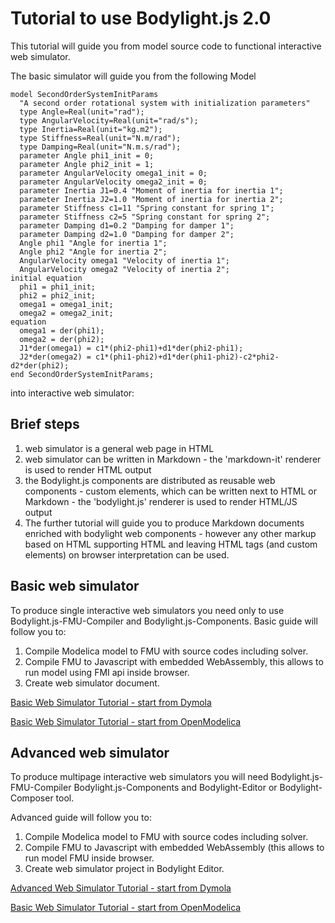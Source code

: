 # Tutorial to use Bodylight.js 2.0

This tutorial will guide you from model source code to functional interactive web simulator. 

The basic simulator will guide you from the following Model

```Modelica
model SecondOrderSystemInitParams
  "A second order rotational system with initialization parameters"
  type Angle=Real(unit="rad");
  type AngularVelocity=Real(unit="rad/s");
  type Inertia=Real(unit="kg.m2");
  type Stiffness=Real(unit="N.m/rad");
  type Damping=Real(unit="N.m.s/rad");
  parameter Angle phi1_init = 0;
  parameter Angle phi2_init = 1;
  parameter AngularVelocity omega1_init = 0;
  parameter AngularVelocity omega2_init = 0;
  parameter Inertia J1=0.4 "Moment of inertia for inertia 1";
  parameter Inertia J2=1.0 "Moment of inertia for inertia 2";
  parameter Stiffness c1=11 "Spring constant for spring 1";
  parameter Stiffness c2=5 "Spring constant for spring 2";
  parameter Damping d1=0.2 "Damping for damper 1";
  parameter Damping d2=1.0 "Damping for damper 2";
  Angle phi1 "Angle for inertia 1";
  Angle phi2 "Angle for inertia 2";
  AngularVelocity omega1 "Velocity of inertia 1";
  AngularVelocity omega2 "Velocity of inertia 2";
initial equation
  phi1 = phi1_init;
  phi2 = phi2_init;
  omega1 = omega1_init;
  omega2 = omega2_init;
equation
  omega1 = der(phi1);
  omega2 = der(phi2);
  J1*der(omega1) = c1*(phi2-phi1)+d1*der(phi2-phi1);
  J2*der(omega2) = c1*(phi1-phi2)+d1*der(phi1-phi2)-c2*phi2-d2*der(phi2);
end SecondOrderSystemInitParams;
```

into interactive web simulator:

## Brief steps 

1. web simulator is a general web page in HTML
2. web simulator can be written in Markdown - the 'markdown-it' renderer is used to render HTML output
3. the Bodylight.js components are distributed as reusable web components - custom elements, which can be written next to HTML or Markdown - the 'bodylight.js' renderer is used to render HTML/JS output
4. The further tutorial will guide you to produce Markdown documents enriched with bodylight web components - however any other markup based on HTML supporting HTML and leaving HTML tags (and custom elements) on browser interpretation can be used.

## Basic web simulator

To produce single interactive web simulators you need only to use Bodylight.js-FMU-Compiler and Bodylight.js-Components.
Basic guide will follow you to:

1. Compile Modelica model to FMU with source codes including solver.
2. Compile FMU to Javascript with embedded WebAssembly, this allows to run model using FMI api inside browser.
3. Create web simulator document.

<a href='#basic1exportdymola' class="w3-button w3-theme-l1">Basic Web Simulator Tutorial - start from Dymola</a>

<a href='#basic2exportom' class="w3-button w3-theme-l1">Basic Web Simulator Tutorial - start from OpenModelica</a>

## Advanced web simulator

To produce multipage interactive web simulators you will need Bodylight.js-FMU-Compiler Bodylight.js-Components and Bodylight-Editor or Bodylight-Composer tool. 

Advanced guide will follow you to:
1. Compile Modelica model to FMU with source codes including solver.
2. Compile FMU to Javascript with embedded WebAssembly (this allows to run model FMU inside browser.
3. Create web simulator project in Bodylight Editor.

<a href='#advanced1exportdymola' class="w3-button w3-theme-l1">Advanced Web Simulator Tutorial - start from Dymola</a>

<a href='#advanced2exportom' class="w3-button w3-theme-l1">Basic Web Simulator Tutorial - start from OpenModelica</a>

 